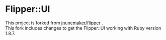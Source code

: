 # Flipper::UI

This project is forked from [jnunemaker/flipper](https://github.com/jnunemaker/flipper-ui) .<br/>
This fork includes changes to get the Flipper::UI working with Ruby version 1.8.7.